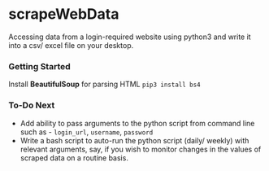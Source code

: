 # scrapeWebData
Accessing data from a login-required website using python3 and write it into a csv/ excel file on your desktop.

### Getting Started
Install __BeautifulSoup__ for parsing HTML
`pip3 install bs4`

### To-Do Next
- Add ability to pass arguments to the python script from command line such as - `login_url`, `username`, `password`
- Write a bash script to auto-run the python script (daily/ weekly) with relevant arguments, say, if you wish to monitor changes in the values of scraped data on a routine basis.
